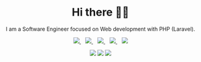 <h1 align='center'>Hi there 👋🏾</h1>

<p align='center'>I am a Software Engineer focused on Web development with PHP (Laravel). </p>

<p align='center'>
<a href="https://wa.me/2348038272560?text=Hello Bash" target="_blank">
  <img src="https://img.shields.io/badge/WHATSAPP-%2325D366.svg?&style=for-the-badge&logo=whatsapp&logoColor=white" />
</a>&nbsp;&nbsp;
<a href="#" target="_blank">
  <img src="https://img.shields.io/badge/twitter-%231DA1F2.svg?&style=for-the-badge&logo=twitter&logoColor=white" />
</a>&nbsp;&nbsp;
<a href="https://www.linkedin.com/in/bashar-umar-71538383/" target="_blank">
  <img src="https://img.shields.io/badge/linkedin-%230077B5.svg?&style=for-the-badge&logo=linkedin&logoColor=white" />
</a>&nbsp;&nbsp;
<a href="mailto:basharu83@gmail.com" target="_blank">
  <img src="https://img.shields.io/badge/email me-%23D14836.svg?&style=for-the-badge&logo=gmail&logoColor=white" />
</a>&nbsp;&nbsp;
  <img src="https://gpvc.arturio.dev/Zubs" />
  
  <p align = "center">
  <img src = "https://github-readme-stats.vercel.app/api?username=bashyauri&show_icons=true&theme=tokyonight&line_height=27">
  <img src = "https://github-readme-stats.vercel.app/api/top-langs/?username=bashyauri&hide=css,java,html&theme=tokyonight">
  <img src = "https://github-readme-streak-stats.herokuapp.com/?user=bashyauri">
</p>
</p>
 
<!--
<p align='center'>
<a href="https://stackoverflow.com/users/10612336/iamnotstatic"><img src="https://stackoverflow.com/users/flair/10835183.png" width="208" height="58" alt="profile for Bashar at Stack Overflow, Q&amp;A for professional and enthusiast programmers" title="profile for Bashar at Stack Overflow, Q&amp;A for professional and enthusiast programmers"></a>&nbsp;&nbsp;
</p>
-->
